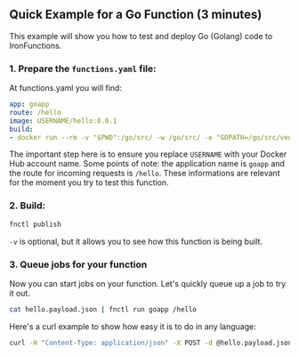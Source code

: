 ## Quick Example for a Go Function (3 minutes)

This example will show you how to test and deploy Go (Golang) code to IronFunctions.

### 1. Prepare the `functions.yaml` file:

At functions.yaml you will find:
```yml
app: goapp
route: /hello
image: USERNAME/hello:0.0.1
build:
- docker run --rm -v "$PWD":/go/src/ -w /go/src/ -e "GOPATH=/go/src/vendor:/go" iron/go:dev go build -o hello
```

The important step here is to ensure you replace `USERNAME` with your Docker Hub account name. Some points of note:
the application name is `goapp` and the route for incoming requests is `/hello`. These informations are relevant for
the moment you try to test this function.

### 2. Build:

```sh
fnctl publish
```

`-v` is optional, but it allows you to see how this function is being built.

### 3. Queue jobs for your function

Now you can start jobs on your function. Let's quickly queue up a job to try it out.

```sh
cat hello.payload.json | fnctl run goapp /hello
```

Here's a curl example to show how easy it is to do in any language:

```sh
curl -H "Content-Type: application/json" -X POST -d @hello.payload.json http://localhost:8080/r/goapp/hello
```
